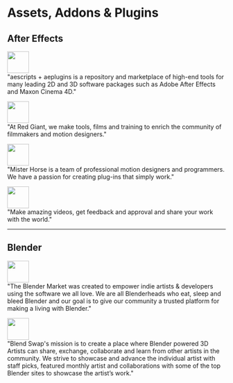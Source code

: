 Assets, Addons & Plugins
=============

## After Effects

<a href="https://aescripts.com/" target="_blank"><img src="https://aescripts.com/skin/frontend/default/pluginsio/images/logo.png" height="50"/></a>  
"aescripts + aeplugins is a repository and marketplace of high-end tools for many leading 2D and 3D software packages such as Adobe After Effects and Maxon Cinema 4D."

<a href="https://www.redgiant.com/" target="_blank"><img src="https://cache.redgiant.com/wp-assets/2017/09/20184822/RG_web_on_white-2.svg" height="50"/></a>  
"At Red Giant, we make tools, films and training to enrich the community of filmmakers and motion designers."

<a href="https://misterhorse.tv/" target="_blank"><img src="https://assets.misterhorse.tv/assets/logo_header-0556216b6621a30f16efd0967a3d7ddae3ce812560b85c999fef2ec1162790fc.png" height="50"/></a>  
"Mister Horse is a team of professional motion designers and programmers. We have a passion for creating plug-ins that simply work."

<a href="https://motionarray.com/" target="_blank"><img src="https://motionarray.com/assets/images/shared/logo@2x.png" height="50"/></a>  
"Make amazing videos, get feedback and approval and share your work with the world."

------
## Blender

<a href="https://blendermarket.com/" target="_blank"><img src="https://pbs.twimg.com/profile_images/446293248902832128/K5-qvhy3_400x400.png" height="50"/></a>  
"The Blender Market was created to empower indie artists & developers using the software we all love. We are all Blenderheads who eat, sleep and bleed Blender and our goal is to give our community a trusted platform for making a living with Blender."

<a href="https://www.blendswap.com/" target="_blank"><img src="https://pbs.twimg.com/profile_images/3161876486/8d66494d4937458b30bbff8ab06ea6ed_400x400.png" height="50"/></a>  
"Blend Swap's mission is to create a place where Blender powered 3D Artists can share, exchange, collaborate and learn from other artists in the community. We strive to showcase and advance the individual artist with staff picks, featured monthly artist and collaborations with some of the top Blender sites to showcase the artist’s work."
